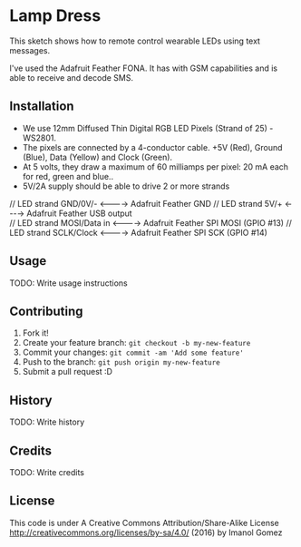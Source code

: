 # Lamp Dress

This sketch shows how to remote control wearable LEDs using text messages.

I've used the Adafruit Feather FONA. It has  with GSM capabilities and is able to receive and decode SMS.

## Installation

- We use 12mm Diffused Thin Digital RGB LED Pixels (Strand of 25) - WS2801.
- The pixels are connected by a 4-conductor cable. +5V (Red), Ground (Blue), Data (Yellow) and Clock (Green). 
- At 5 volts, they draw a maximum of 60 milliamps per pixel: 20 mA each for red, green and blue..
- 5V/2A supply should be able to drive 2 or more strands

// LED strand GND/0V/-      <----> Adafruit Feather GND 
// LED strand 5V/+          <---->  Adafruit Feather USB output  
// LED strand MOSI/Data in  <----> Adafruit Feather SPI MOSI (GPIO #13)
// LED strand SCLK/Clock    <----> Adafruit Feather SPI SCK  (GPIO #14) 

## Usage

TODO: Write usage instructions

## Contributing

1. Fork it!
2. Create your feature branch: `git checkout -b my-new-feature`
3. Commit your changes: `git commit -am 'Add some feature'`
4. Push to the branch: `git push origin my-new-feature`
5. Submit a pull request :D

## History

TODO: Write history

## Credits

TODO: Write credits

## License

 This code is under A Creative Commons Attribution/Share-Alike License http://creativecommons.org/licenses/by-sa/4.0/ (2016) by Imanol Gomez